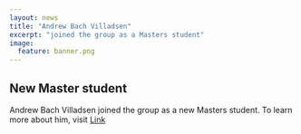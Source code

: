 ```yaml
---
layout: news
title: "Andrew Bach Villadsen"  
excerpt: "joined the group as a Masters student" 
image:
  feature: banner.png
---
```


## New Master student

Andrew Bach Villadsen joined the group as a new Masters student. To learn more about him, visit [Link](/people/andrew_villadsen)

